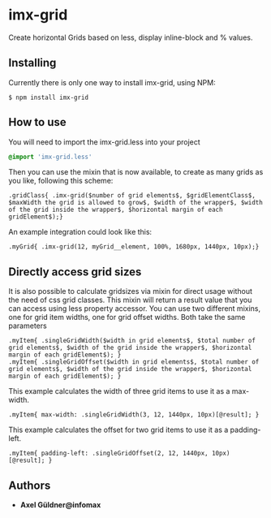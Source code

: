 # imx-grid

Create horizontal Grids based on less, display inline-block and % values.

## Installing

Currently there is only one way to install imx-grid, using NPM:
```
$ npm install imx-grid
```

## How to use

You will need to import the imx-grid.less into your project
```css
@import 'imx-grid.less'
```

Then you can use the mixin that is now available, to create as many grids as you like, following this scheme:
```less
.gridClass{ .imx-grid($number of grid elements$, $gridElementClass$, $maxWidth the grid is allowed to grow$, $width of the wrapper$, $width of the grid inside the wrapper$, $horizontal margin of each gridElement$);}
```

An example integration could look like this:
```less
.myGrid{ .imx-grid(12, myGrid__element, 100%, 1680px, 1440px, 10px);}
```

## Directly access grid sizes
It is also possible to calculate gridsizes via mixin for direct usage without the need of css grid classes. This mixin will return a result value that you can access using less property accessor.
You can use two different mixins, one for grid item widths, one for grid offset widths. Both take the same parameters
```less
.myItem{ .singleGridWidth($width in grid elements$, $total number of grid elements$, $width of the grid inside the wrapper$, $horizontal margin of each gridElement$); }
.myItem{ .singleGridOffset($width in grid elements$, $total number of grid elements$, $width of the grid inside the wrapper$, $horizontal margin of each gridElement$); }
```

This example calculates the width of three grid items to use it as a max-width.
```less
.myItem{ max-width: .singleGridWidth(3, 12, 1440px, 10px)[@result]; }
```

This example calculates the offset for two grid items to use it as a padding-left.
```less
.myItem{ padding-left: .singleGridOffset(2, 12, 1440px, 10px)[@result]; }
```


## Authors

* **Axel Güldner@infomax**